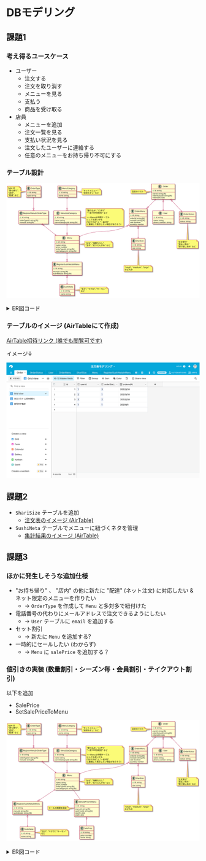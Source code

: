 # DBモデリング

## 課題1

### 考え得るユースケース

- ユーザー
  - 注文する
  - 注文を取り消す
  - メニューを見る
  - 支払う
  - 商品を受け取る
- 店員
  - メニューを追加
  - 注文一覧を見る
  - 支払い状況を見る
  - 注文したユーザーに連絡する
  - 任意のメニューをお持ち帰り不可にする

### テーブル設計

![diagram](assets/diagram.svg)

<details><summary>ER図コード</summary>

```plantuml
Entity OrderType {
  + id: string
  --
  type: string
}
note left
type は
"持ち帰り",
"店内",
"配達" など
end note

Entity RegisterMenuInOrderType {
  + id: string
  --
  orderTypeId: string [fk]
  menuId: string[fk]
}

Entity MenuCategory {
  + id: string
  --
  name: string
}
note right
"セットメニュー"
"お好みすし" など
end note

Entity MenuSubCategory {
  + id: string
  --
  name: string
  parentCategoryId: string [fk]
}
note right
"盛り込み", "にぎり"
"一皿100円(税別)" など

<-> Menuは中間テーブル
にしても良いかも
("おすすめ" と "一皿X円"
に重複して表示したい場合がありそう)
end note

Entity Menu {
  + id: string
  --
  name: string
  price: number
  orderTypeId: string [fk]
  subCategoryId: string [fk]
}
note right
"はな", "海鮮ちらし",
"玉子", "炙りえんがわ" など
end note

OrderType ||--o{ RegisterMenuInOrderType
RegisterMenuInOrderType }o--|| Menu
MenuCategory ||--o{ MenuSubCategory
MenuSubCategory ||--o{ Menu

Entity SushiNeta {
  + id: string
  --
  name: string
}
note right
"玉子", "マグロ", "サーモン"
など
end note

Entity RegisterSushiNetaInMenu {
  + id: string
  --
  menuId: string [fk]
  sushiNetaId: string [fk]
}

Entity Order {
  + id: string
  --
  userId: string [fk]
  orderStatusId: string [fk]
  orderedAt: date
}
note left
注文のリスト
end note

Entity OrderMenu {
  + id: string
  --
  orderId: string [fk]
  menuId: string [fk]
  sabi: boolean
  quantity: number
}

Entity ShariSize {
  + id: string
  --
  size: string
}
note bottom
"small", "medium", "large"
のどれか
end note

Entity User {
  + id: string
  --
  name: string
  phone_number: string
}

Entity OrderStatus {
  + id: string
  --
  status: string
}
note bottom
"注文受付"
"支払い済み"
"受け渡し済み" など
end note

Order ||--o{ OrderMenu
Order }o--|| User
Order }o--|| OrderStatus
OrderMenu }o--|| Menu
OrderMenu }o--|| ShariSize

Menu ||--o{ RegisterSushiNetaInMenu
RegisterSushiNetaInMenu }o--|| SushiNeta
```
</details>

### テーブルのイメージ (AirTableにて作成)

[AirTable招待リンク (誰でも閲覧可です)](https://airtable.com/invite/l?inviteId=invJZIzyrPc8aoUs5&inviteToken=e957b30a1add18bae0c5c1e894a9cf492ae028c9a914b0d09e7e8157d7eab075)

イメージ↓

![(参考画像)](assets/airtable-screenshot.png)

## 課題2

- `ShariSize` テーブルを追加
  - [注文表のイメージ (AirTable)](https://airtable.com/shrjjyUGqIFr71qFz)
- `SushiNeta` テーブルでメニューに紐づくネタを管理
  - [集計結果のイメージ (AirTable)](https://airtable.com/shrkkwl0U4UE3QrvD)

## 課題3

### ほかに発生しそうな追加仕様

- "お持ち帰り" 、 "店内" の他に新たに "配達" (ネット注文) に対応したい & ネット限定のメニューを作りたい
  - -> `OrderType` を作成して `Menu` と多対多で紐付けた
- 電話番号の代わりにメールアドレスで注文できるようにしたい
  - -> `User` テーブルに `email` を追加する
- セット割引
  - -> 新たに `Menu` を追加する?
- 一時的にセールしたい (わからず)
  - -> `Menu` に `salePrice` を追加する？

### 値引きの実装 (数量割引・シーズン毎・会員割引・テイクアウト割引)

以下を追加

- SalePrice
- SetSalePriceToMenu

![diagram2](assets/diagram2.svg)

<details><summary>ER図コード</summary>

```plantuml
Entity OrderType {
  + id: string
  --
  type: string
}
note left
type は
"持ち帰り",
"店内",
"配達" など
end note

Entity RegisterMenuInOrderType {
  + id: string
  --
  orderTypeId: string [fk]
  menuId: string[fk]
}

Entity MenuCategory {
  + id: string
  --
  name: string
}
note right
"セットメニュー"
"お好みすし" など
end note

Entity MenuSubCategory {
  + id: string
  --
  name: string
  parentCategoryId: string [fk]
}
note right
"盛り込み", "にぎり"
"一皿100円(税別)" など

<-> Menuは中間テーブル
にしても良いかも
("おすすめ" と "一皿X円"
に重複して表示したい場合がありそう)
end note

Entity Menu {
  + id: string
  --
  name: string
  price: number
  orderTypeId: string [fk]
  subCategoryId: string [fk]
}
note right
"はな", "海鮮ちらし",
"玉子", "炙りえんがわ" など
end note

OrderType ||--o{ RegisterMenuInOrderType
RegisterMenuInOrderType }o--|| Menu
MenuCategory ||--o{ MenuSubCategory
MenuSubCategory ||--o{ Menu

Entity SushiNeta {
  + id: string
  --
  name: string
}
note right
"玉子", "マグロ", "サーモン"
など
end note

Entity RegisterSushiNetaInMenu {
  + id: string
  --
  menuId: string [fk]
  sushiNetaId: string [fk]
}

Entity Order {
  + id: string
  --
  userId: string [fk]
  orderStatusId: string [fk]
  orderedAt: date
}
note left
注文のリスト
end note

Entity OrderMenu {
  + id: string
  --
  orderId: string [fk]
  menuId: string [fk]
  sabi: boolean
  quantity: number
}

Entity ShariSize {
  + id: string
  --
  size: string
}
note bottom
"small", "medium", "large"
のどれか
end note

Entity User {
  + id: string
  --
  name: string
  phone_number: string
}

Entity OrderStatus {
  + id: string
  --
  status: string
}
note bottom
"注文受付"
"支払い済み"
"受け渡し済み" など
end note

Entity SalePrice {
  + id: string
  --
  price: number
  name: string
}

Entity SetSalePriceToMenu {
  + id: string
  --
  menuId: string [fk]
  salePriceId: string [fk]
  startAt: date
  entAt: date
}
note left: セールの期間を設定

Menu -- SetSalePriceToMenu
SetSalePriceToMenu }o-- SalePrice

Order ||--o{ OrderMenu
Order }o--|| User
Order }o--|| OrderStatus
OrderMenu }o--|| Menu
OrderMenu }o--|| ShariSize

Menu ||--o{ RegisterSushiNetaInMenu
RegisterSushiNetaInMenu }o--|| SushiNeta
```
</details>
